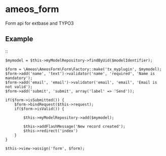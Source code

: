 # ameos_form
Form api for extbase and TYPO3

## Example

::

	$mymodel = $this->myModelRepository->findByUid($modelIdentifier);

	$form = \Ameos\AmeosForm\Form\Factory::make('tx_myplugin', $mymodel);
	$form->add('name', 'text')->validator('name', 'required', 'Name is mandatory');
	$form->add('email', 'email')->validator('email', 'email', 'Email is not valid');
	$form->add('submit', 'submit', array('label' => 'Send'));
	
	if($form->isSubmitted()) {
		$form->bindRequest($this->request);
		if($form->isValid()) {
			
			$this->myModelRepository->add($mymodel);
			
			$this->addFlashMessage('New record created');
			$this->redirect('index')
		}
	}

	$this->view->assign('form', $form);
